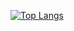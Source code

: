 [![Top Langs](https://github-readme-stats.vercel.app/api/top-langs/?username=Fmanuel809&layout=compact&hide_border=true&theme=radical&hide=css,html)](https://github.com/anuraghazra/github-readme-stats)
